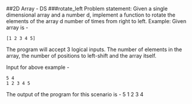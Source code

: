 ##2D Array - DS
###rotate_left
Problem statement: Given a single dimensional array and a number d, implement a function to rotate the elements of the array d number of times from right to left.
Example:
Given array is - 
<pre><code>[1 2 3 4 5]
</code></pre>

The program will accept 3 logical inputs. The number of elements in the array, the number of positions to left-shift and the array itself.

Input for above example -
<pre><code>5 4
1 2 3 4 5
</code></pre>

The output of the program for this scenario is -
5 1 2 3 4
